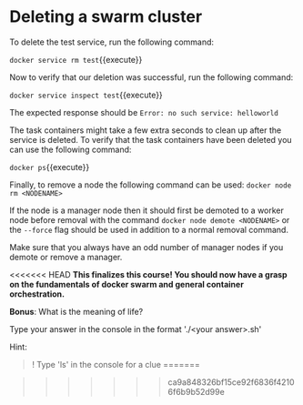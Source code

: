 # Deleting a swarm cluster

To delete the test service, run the following command:

`docker service rm test`{{execute}}

Now to verify that our deletion was successful, run the following command:

`docker service inspect test`{{execute}}

The expected response should be `Error: no such service: helloworld`

The task containers might take a few extra seconds to clean up after the service is deleted. To verify that the task containers have been deleted you can use the following command:

`docker ps`{{execute}}

Finally, to remove a node the following command can be used:
`docker node rm <NODENAME>`

If the node is a manager node then it should first be demoted to a worker node before removal with the command `docker node demote <NODENAME>` or the `--force` flag should be used in addition to a normal removal command.

Make sure that you always have an odd number of manager nodes if you demote or remove a manager.

<<<<<<< HEAD
<strong>This finalizes this course! You should now have a grasp on the fundamentals of docker swarm and general container orchestration.</strong>

<strong>Bonus</strong>: What is the meaning of life?

Type your answer in the console in the format './\<your answer\>.sh'

Hint:
>! Type 'ls' in the console for a clue
=======

>>>>>>> ca9a848326bf15ce92f6836f42106f6b9b52d99e
